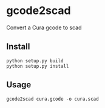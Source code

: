 # gcode2scad
Convert a Cura gcode to scad

## Install
```
python setup.py build
python setup.py install
```

## Usage
```
gcode2scad cura.gcode -o cura.scad
```